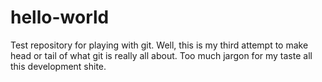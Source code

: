 # hello-world
Test repository for playing with git.
Well, this is my third attempt to make head or tail of what git is really all about. Too much jargon for my taste all this development shite.
